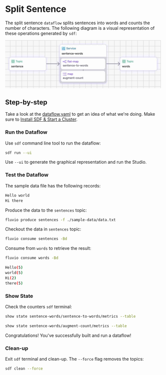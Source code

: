 # Split Sentence

The split sentence `dataflow` splits sentences into words and counts the number of characters. The following diagram is a visual representation of these operations generated by `sdf`:

<p align="center">
 <img width="650" src="img/split-sentence.jpg">
</p>


## Step-by-step

Take a look at the [dataflow.yaml](./dataflow.yaml) to get an idea of what we're doing.
Make sure to [Install SDF & Start a Cluster].


### Run the Dataflow

Use `sdf` command line tool to run the dataflow:

```bash
sdf run --ui
```

Use `--ui` to generate the graphical representation and run the Studio.


### Test the Dataflow

The sample data file has the following records:

```bash
Hello world
Hi there
```

Produce the data to the `sentences` topic:

```bash
fluvio produce sentences -f ./sample-data/data.txt
```

Checkout the data in `sentences` topic:

```bash
fluvio consume sentences -Bd
```

Consume from `words` to retrieve the result:

```bash
fluvio consume words -Bd
```

```bash
Hello(5)
world(5)
Hi(2)
there(5)
```

### Show State

Check the counters `sdf` terminal:

```bash
show state sentence-words/sentence-to-words/metrics --table
```

```bash
show state sentence-words/augment-count/metrics --table
```

Congratulations! You've successfully built and run a dataflow!


### Clean-up

Exit `sdf` terminal and clean-up. The `--force` flag removes the topics:

```bash
sdf clean --force
```


[Install SDF & Start a Cluster]: /README.MD#prerequisites
[sentence]: ./packages/sentence
